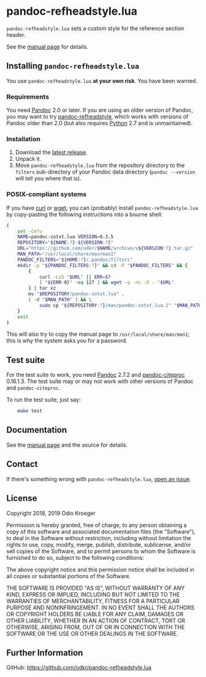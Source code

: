 # pandoc-refheadstyle.lua

`pandoc-refheadstyle.lua` sets a custom style for the reference section
header.

See the [manual page](man/pandoc-refheadstyle.lua.md) for details.


## Installing `pandoc-refheadstyle.lua`

You use `pandoc-refheadstyle.lua` **at your own risk**. You have been warned.

### Requirements

You need [Pandoc](https://www.pandoc.org/) 2.0 or later. If you are using an 
older version of Pandoc, you may want to try 
[pandoc-refheadstyle](https://github.com/odkr/pandoc-refheadstyle),
which works with versions of Pandoc older than 2.0 (but also requires 
[Python](https://www.python.org/) 2.7 and is unmaintained).


### Installation

1. Download the 
   [latest release](https://github.com/odkr/pandoc-refheadstyle.lua/releases/latest).
2. Unpack it.
3. Move `pandoc-refheadstyle.lua` from the repository directory to the
   `filters` sub-directory of your Pandoc data directory
   (`pandoc --version` will tell you where that is).

### POSIX-compliant systems

If you have [curl](https://curl.haxx.se/) or 
[wget](https://www.gnu.org/software/wget/), you can (probably)
install `pandoc-refheadstyle.lua` by copy-pasting the
following instructions into a bourne shell:

```sh
(
    set -Cefu
    NAME=pandoc-zotxt.lua VERSION=0.3.5
    REPOSITORY="${NAME:?}-${VERSION:?}"
    URL="https://github.com/odkr/$NAME/archive/v${VERSION:?}.tar.gz"
    MAN_PATH="/usr/local/share/man/man1"
    PANDOC_FILTERS="${HOME:?}/.pandoc/filters"
    mkdir -p "${PANDOC_FILTERS:?}" && cd -P "$PANDOC_FILTERS" && {
        {
            curl -LsS "$URL" || ERR=$?
            [ "${ERR-0}" -eq 127 ] && wget -q -nc -O - "$URL"
        } | tar xz
        mv "$REPOSITORY/pandoc-zotxt.lua" .
        [ -d "$MAN_PATH" ] && \
            sudo cp "${REPOSITORY:?}/man/pandoc-zotxt.lua.1" "$MAN_PATH"
    }
    exit
)
```

This will also try to copy the manual page to `/usr/local/share/man/man1`;
this is why the system asks you for a password.


## Test suite

For the test suite to work, you need [Pandoc](https://www.pandoc.org/) 2.7.2 
and [pandoc-citeproc](https://github.com/jgm/pandoc-citeproc) 0.16.1.3.
The test suite may or may not work with other versions of Pandoc and
`pandoc-citeproc`.

To run the test suite, just say:

```sh
    make test
```

## Documentation

See the [manual page](man/pandoc-refheadstyle.lua.md)
and the source for details.


## Contact

If there's something wrong with `pandoc-refheadstyle.lua`, 
[open an issue](https://github.com/odkr/pandoc-refheadstyle.lua/issues).


## License

Copyright 2018, 2019 Odin Kroeger

Permission is hereby granted, free of charge, to any person obtaining a copy
of this software and associated documentation files (the "Software"), to deal
in the Software without restriction, including without limitation the rights
to use, copy, modify, merge, publish, distribute, sublicense, and/or sell
copies of the Software, and to permit persons to whom the Software is
furnished to do so, subject to the following conditions:

The above copyright notice and this permission notice shall be included in
all copies or substantial portions of the Software.

THE SOFTWARE IS PROVIDED "AS IS", WITHOUT WARRANTY OF ANY KIND, EXPRESS OR
IMPLIED, INCLUDING BUT NOT LIMITED TO THE WARRANTIES OF MERCHANTABILITY,
FITNESS FOR A PARTICULAR PURPOSE AND NONINFRINGEMENT. IN NO EVENT SHALL THE
AUTHORS OR COPYRIGHT HOLDERS BE LIABLE FOR ANY CLAIM, DAMAGES OR OTHER
LIABILITY, WHETHER IN AN ACTION OF CONTRACT, TORT OR OTHERWISE, ARISING FROM,
OUT OF OR IN CONNECTION WITH THE SOFTWARE OR THE USE OR OTHER DEALINGS IN THE
SOFTWARE.


## Further Information


GitHub:
    <https://github.com/odkr/pandoc-refheadstyle.lua>